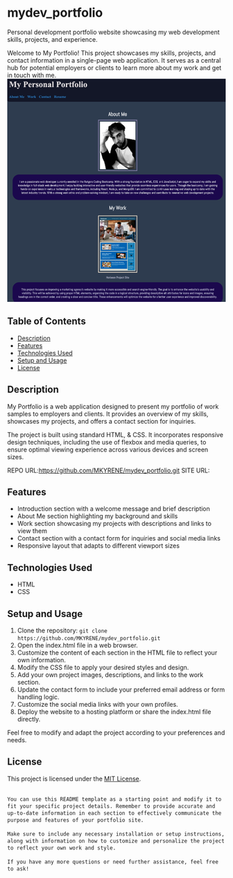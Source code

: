 
# mydev_portfolio

Personal development portfolio website showcasing my web development skills, projects, and experience.

Welcome to My Portfolio! This project showcases my skills, projects, and contact information in a single-page web application. It serves as a central hub for potential employers or clients to learn more about my work and get in touch with me.
![website screenshot](./mydev_website.png)
## Table of Contents

- [Description](#description)
- [Features](#features)
- [Technologies Used](#technologies-used)
- [Setup and Usage](#setup-and-usage)
- [License](#license)

## Description

My Portfolio is a web application designed to present my portfolio of work samples to employers and clients. It provides an overview of my skills, showcases my projects, and offers a contact section for inquiries.

The project is built using standard HTML, & CSS. It incorporates responsive design techniques, including the use of flexbox and media queries, to ensure optimal viewing experience across various devices and screen sizes.

REPO URL:https://github.com/MKYRENE/mydev_portfolio.git
SITE URL:

## Features

- Introduction section with a welcome message and brief description
- About Me section highlighting my background and skills
- Work section showcasing my projects with descriptions and links to view them
- Contact section with a contact form for inquiries and social media links
- Responsive layout that adapts to different viewport sizes

## Technologies Used

- HTML
- CSS

## Setup and Usage

1. Clone the repository: `git clone https://github.com/MKYRENE/mydev_portfolio.git`
2. Open the index.html file in a web browser.
3. Customize the content of each section in the HTML file to reflect your own information.
4. Modify the CSS file to apply your desired styles and design.
5. Add your own project images, descriptions, and links to the work section.
6. Update the contact form to include your preferred email address or form handling logic.
7. Customize the social media links with your own profiles.
8. Deploy the website to a hosting platform or share the index.html file directly.

Feel free to modify and adapt the project according to your preferences and needs.

## License

This project is licensed under the [MIT License](LICENSE).
```

You can use this README template as a starting point and modify it to fit your specific project details. Remember to provide accurate and up-to-date information in each section to effectively communicate the purpose and features of your portfolio site.

Make sure to include any necessary installation or setup instructions, along with information on how to customize and personalize the project to reflect your own work and style.

If you have any more questions or need further assistance, feel free to ask!